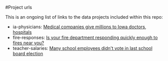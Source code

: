 #Project urls

This is an ongoing list of links to the data projects included within this repo:

* ia-physicians: [Medical companies give millions to Iowa doctors, hospitals](http://thegazette.com/data/top-paid-doctors)
* fire-responses: [Is your fire department responding quickly enough to fires near you?](http://www.thegazette.com/data/fire-responses)
* teacher-salaries: [Many school employees didn't vote in last school board election](http://www.thegazette.com/subject/news/education/k-12-education/gazette-analysis-many-school-employees-didnt-vote-in-last-school-board-election-20150906)